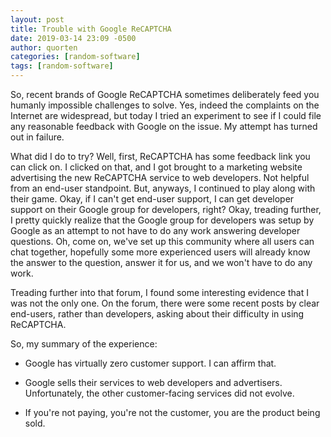 ```yaml
---
layout: post
title: Trouble with Google ReCAPTCHA
date: 2019-03-14 23:09 -0500
author: quorten
categories: [random-software]
tags: [random-software]
---
```


So, recent brands of Google ReCAPTCHA sometimes deliberately feed you
humanly impossible challenges to solve.  Yes, indeed the complaints on
the Internet are widespread, but today I tried an experiment to see if
I could file any reasonable feedback with Google on the issue.  My
attempt has turned out in failure.

What did I do to try?  Well, first, ReCAPTCHA has some feedback link
you can click on.  I clicked on that, and I got brought to a marketing
website advertising the new ReCAPTCHA service to web developers.  Not
helpful from an end-user standpoint.  But, anyways, I continued to
play along with their game.  Okay, if I can't get end-user support, I
can get developer support on their Google group for developers, right?
Okay, treading further, I pretty quickly realize that the Google group
for developers was setup by Google as an attempt to not have to do any
work answering developer questions.  Oh, come on, we've set up this
community where all users can chat together, hopefully some more
experienced users will already know the answer to the question, answer
it for us, and we won't have to do any work.

Treading further into that forum, I found some interesting evidence
that I was not the only one.  On the forum, there were some recent
posts by clear end-users, rather than developers, asking about their
difficulty in using ReCAPTCHA.

So, my summary of the experience:

* Google has virtually zero customer support.  I can affirm that.

<!-- more -->

* Google sells their services to web developers and advertisers.
  Unfortunately, the other customer-facing services did not evolve.

* If you're not paying, you're not the customer, you are the product
  being sold.
